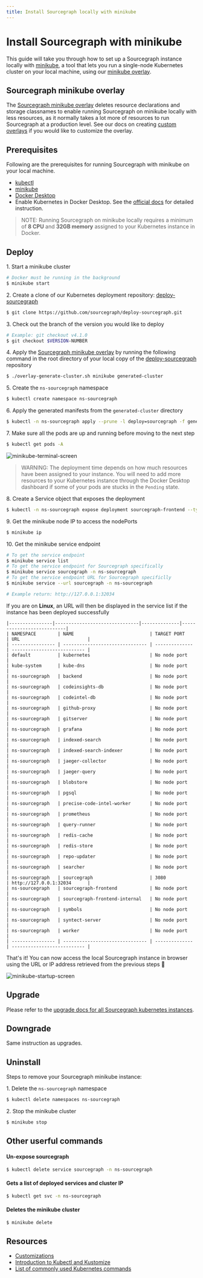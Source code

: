 ```yaml
---
title: Install Sourcegraph locally with minikube
---
```


# Install Sourcegraph with minikube

This guide will take you through how to set up a Sourcegraph instance locally with [minikube](https://minikube.sigs.k8s.io/docs/), a tool that lets you run a single-node Kubernetes cluster on your local machine, using our [minikube overlay](https://sourcegraph.com/github.com/sourcegraph/deploy-sourcegraph@master/-/tree/overlays/minikube).

## Sourcegraph minikube overlay

The [Sourcegraph minikube overlay](https://sourcegraph.com/github.com/sourcegraph/deploy-sourcegraph@master/-/tree/overlays/minikube) deletes resource declarations and storage classnames to enable running Sourcegraph on minikube locally with less resources, as it normally takes a lot more of resources to run Sourcegraph at a production level. See our docs on creating [custom overlays](../kubernetes/kustomize.md#overlays) if you would like to customize the overlay.

## Prerequisites

Following are the prerequisites for running Sourcegraph with minikube on your local machine.

- [kubectl](https://kubernetes.io/docs/tasks/tools/)
- [minikube](https://minikube.sigs.k8s.io/docs/start/)
- [Docker Desktop](https://www.docker.com/products/docker-desktop/)
- Enable Kubernetes in Docker Desktop. See the [official docs](https://docs.docker.com/desktop/kubernetes/#enable-kubernetes) for detailed instruction.

> NOTE: Running Sourcegraph on minikube locally requires a minimum of **8 CPU** and **32GB memory** assigned to your Kubernetes instance in Docker.

## Deploy

1\. Start a minikube cluster

```sh
# Docker must be running in the background
$ minikube start
```

2\. Create a clone of our Kubernetes deployment repository: [deploy-sourcegraph](https://github.com/sourcegraph/deploy-sourcegraph)

```sh
$ git clone https://github.com/sourcegraph/deploy-sourcegraph.git
```

3\. Check out the branch of the version you would like to deploy

```sh
# Example: git checkout v4.1.0
$ git checkout $VERSION-NUMBER
```

4\. Apply the [Sourcegraph minikube overlay](https://sourcegraph.com/github.com/sourcegraph/deploy-sourcegraph@master/-/tree/overlays/minikube) by running the following command in the root directory of your local copy of the [deploy-sourcegraph](https://github.com/sourcegraph/deploy-sourcegraph) repository

```sh
$ ./overlay-generate-cluster.sh minikube generated-cluster
```

5\. Create the `ns-sourcegraph` namespace

```sh
$ kubectl create namespace ns-sourcegraph
```

6\. Apply the generated manifests from the `generated-cluster` directory

```sh
$ kubectl -n ns-sourcegraph apply --prune -l deploy=sourcegraph -f generated-cluster --recursive
```

7\. Make sure all the pods are up and running before moving to the next step

```sh
$ kubectl get pods -A
```

<img class="screenshot w-100" src="https://user-images.githubusercontent.com/68532117/141348352-a38dec9e-7166-40d7-a64e-019339732248.png" alt="minikube-terminal-screen"/>

> WARNING: The deployment time depends on how much resources have been assigned to your instance. You will need to add more resources to your Kubernetes instance through the Docker Desktop dashboard if some of your pods are stucks in the `Pending` state.

8\. Create a Service object that exposes the deployment

```sh
$ kubectl -n ns-sourcegraph expose deployment sourcegraph-frontend --type=NodePort --name sourcegraph --port=3080 --target-port=3080
```

9\.  Get the minikube node IP to access the nodePorts

```sh
$ minikube ip
```

10\.  Get the minikube service endpoint

```sh
# To get the service endpoint
$ minikube service list
# To get the service endpoint for Sourcegraph specifically
$ minikube service sourcegraph -n ns-sourcegraph
# To get the service endpoint URL for Sourcegraph specificlly
$ minikube service --url sourcegraph -n ns-sourcegraph

# Example return: http://127.0.0.1:32034
```

If you are on **Linux**, an URL will then be displayed in the service list if the instance has been deployed successfully

```
|----------------|-------------------------------|--------------|---------------------------|
| NAMESPACE        | NAME                            | TARGET PORT    | URL                         |
| ---------------- | ------------------------------- | -------------- | --------------------------- |
| default          | kubernetes                      | No node port   |
| kube-system      | kube-dns                        | No node port   |
| ns-sourcegraph   | backend                         | No node port   |
| ns-sourcegraph   | codeinsights-db                 | No node port   |
| ns-sourcegraph   | codeintel-db                    | No node port   |
| ns-sourcegraph   | github-proxy                    | No node port   |
| ns-sourcegraph   | gitserver                       | No node port   |
| ns-sourcegraph   | grafana                         | No node port   |
| ns-sourcegraph   | indexed-search                  | No node port   |
| ns-sourcegraph   | indexed-search-indexer          | No node port   |
| ns-sourcegraph   | jaeger-collector                | No node port   |
| ns-sourcegraph   | jaeger-query                    | No node port   |
| ns-sourcegraph   | blobstore                       | No node port   |
| ns-sourcegraph   | pgsql                           | No node port   |
| ns-sourcegraph   | precise-code-intel-worker       | No node port   |
| ns-sourcegraph   | prometheus                      | No node port   |
| ns-sourcegraph   | query-runner                    | No node port   |
| ns-sourcegraph   | redis-cache                     | No node port   |
| ns-sourcegraph   | redis-store                     | No node port   |
| ns-sourcegraph   | repo-updater                    | No node port   |
| ns-sourcegraph   | searcher                        | No node port   |
| ns-sourcegraph   | sourcegraph                     | 3080           | http://127.0.0.1:32034      |
| ns-sourcegraph   | sourcegraph-frontend            | No node port   |
| ns-sourcegraph   | sourcegraph-frontend-internal   | No node port   |
| ns-sourcegraph   | symbols                         | No node port   |
| ns-sourcegraph   | syntect-server                  | No node port   |
| ns-sourcegraph   | worker                          | No node port   |
| ---------------- | ------------------------------- | -------------- | --------------------------- |
```

That's it! You can now access the local Sourcegraph instance in browser using the URL or IP address retrieved from the previous steps 🎉

<img class="screenshot" src="https://user-images.githubusercontent.com/68532117/141357183-905d0dbe-2d40-4dec-98b1-0a1cb13b0cf4.png" alt="minikube-startup-screen"/>

## Upgrade

Please refer to the [upgrade docs for all Sourcegraph kubernetes instances](../kubernetes/operations.md#upgrade).

## Downgrade

Same instruction as upgrades.

## Uninstall

Steps to remove your Sourcegraph minikube instance:

1\. Delete the `ns-sourcegraph` namespace

```sh
$ kubectl delete namespaces ns-sourcegraph
```

2\. Stop the minikube cluster

```sh
$ minikube stop
```

## Other userful commands

#### Un-expose sourcegraph

```sh
$ kubectl delete service sourcegraph -n ns-sourcegraph
```

#### Gets a list of deployed services and cluster IP

```sh
$ kubectl get svc -n ns-sourcegraph
```

#### Deletes the minikube cluster

```sh
$ minikube delete
```

## Resources

- [Customizations](https://docs.sourcegraph.com/admin/install/kubernetes/configure#customizations)
- [Introduction to Kubectl and Kustomize](https://kubectl.docs.kubernetes.io/guides/introduction/)
- [List of commonly used Kubernetes commands](https://sourcegraph.github.io/support-generator/)
